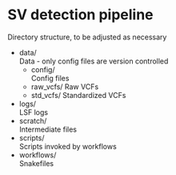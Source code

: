 # SV detection pipeline

Directory structure, to be adjusted as necessary

* data/  
    Data - only config files are version controlled
    * config/  
        Config files 
    * raw_vcfs/
        Raw VCFs
    * std_vcfs/
        Standardized VCFs
* logs/  
    LSF logs
* scratch/  
    Intermediate files
* scripts/  
    Scripts invoked by workflows
* workflows/  
    Snakefiles
